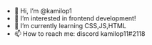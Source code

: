 - 👋 Hi, I’m @kamilop1
- 👀 I’m interested in frontend development!
- 🌱 I’m currently learning CSS,JS,HTML
- 📫 How to reach me: discord kamilop11#2118
